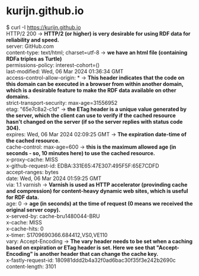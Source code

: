# kurijn.github.io

$ curl -I https://kurijn.github.io  
HTTP/2 200 &rarr; **HTTP/2 (or higher) is very desirable for using RDF data for reliability and speed.**  
server: GitHub.com  
content-type: text/html; charset=utf-8  &rarr; **we have an html file (containing RDFa triples as Turtle)**  
permissions-policy: interest-cohort=()  
last-modified: Wed, 06 Mar 2024 01:36:34 GMT  
access-control-allow-origin: *  &rarr; **This header indicates that the code on this domain can be executed in a browser from within another domain, which is a desirable feature to make the RDF data available on other domains.**  
strict-transport-security: max-age=31556952  
etag: "65e7c8a2-c1d" &rarr; **the ETag header is a unique value generated by the server, which the client can use to verify if the cached resource hasn't changed on the server (if so the server replies with status code 304).**  
expires: Wed, 06 Mar 2024 02:09:25 GMT   &rarr; **The expiration date-time of the cached resource.**  
cache-control: max-age=600 &rarr; **this is the maximum allowed age (in seconds - so, 10 minutes here) to use the cached resource.**  
x-proxy-cache: MISS  
x-github-request-id: EDBA:331E65:47E307:495F5F:65E7CDFD  
accept-ranges: bytes  
date: Wed, 06 Mar 2024 01:59:25 GMT  
via: 1.1 varnish  &rarr; **Varnish is used as HTTP accelerator (provinding cache and compression) for content-heavy dynamic web sites, which is useful for RDF data.**  
age: 0    &rarr; **age (in seconds) at the time of request (0 means we received the original server copy).**  
x-served-by: cache-bru1480044-BRU  
x-cache: MISS  
x-cache-hits: 0  
x-timer: S1709690366.684412,VS0,VE110  
vary: Accept-Encoding   &rarr; **The vary header needs to be set when a caching based on expiration or ETag header is set. Here we see that "Accept-Encoding" is another header that can change the cache key.**  
x-fastly-request-id: 180981ddd2b4a32f0ad6bac30f35f3e242b2690c  
content-length: 3101  
